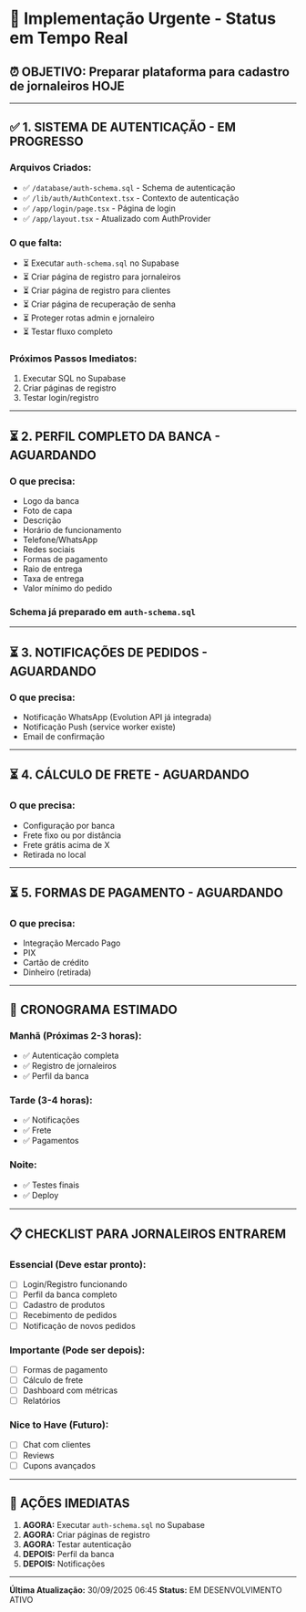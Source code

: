 # 🚀 Implementação Urgente - Status em Tempo Real

## ⏰ **OBJETIVO:** Preparar plataforma para cadastro de jornaleiros HOJE

---

## ✅ **1. SISTEMA DE AUTENTICAÇÃO** - EM PROGRESSO

### Arquivos Criados:
- ✅ `/database/auth-schema.sql` - Schema de autenticação
- ✅ `/lib/auth/AuthContext.tsx` - Contexto de autenticação
- ✅ `/app/login/page.tsx` - Página de login
- ✅ `/app/layout.tsx` - Atualizado com AuthProvider

### O que falta:
- ⏳ Executar `auth-schema.sql` no Supabase
- ⏳ Criar página de registro para jornaleiros
- ⏳ Criar página de registro para clientes
- ⏳ Criar página de recuperação de senha
- ⏳ Proteger rotas admin e jornaleiro
- ⏳ Testar fluxo completo

### Próximos Passos Imediatos:
1. Executar SQL no Supabase
2. Criar páginas de registro
3. Testar login/registro

---

## ⏳ **2. PERFIL COMPLETO DA BANCA** - AGUARDANDO

### O que precisa:
- Logo da banca
- Foto de capa
- Descrição
- Horário de funcionamento
- Telefone/WhatsApp
- Redes sociais
- Formas de pagamento
- Raio de entrega
- Taxa de entrega
- Valor mínimo do pedido

### Schema já preparado em `auth-schema.sql`

---

## ⏳ **3. NOTIFICAÇÕES DE PEDIDOS** - AGUARDANDO

### O que precisa:
- Notificação WhatsApp (Evolution API já integrada)
- Notificação Push (service worker existe)
- Email de confirmação

---

## ⏳ **4. CÁLCULO DE FRETE** - AGUARDANDO

### O que precisa:
- Configuração por banca
- Frete fixo ou por distância
- Frete grátis acima de X
- Retirada no local

---

## ⏳ **5. FORMAS DE PAGAMENTO** - AGUARDANDO

### O que precisa:
- Integração Mercado Pago
- PIX
- Cartão de crédito
- Dinheiro (retirada)

---

## 🎯 **CRONOGRAMA ESTIMADO**

### Manhã (Próximas 2-3 horas):
- ✅ Autenticação completa
- ✅ Registro de jornaleiros
- ✅ Perfil da banca

### Tarde (3-4 horas):
- ✅ Notificações
- ✅ Frete
- ✅ Pagamentos

### Noite:
- ✅ Testes finais
- ✅ Deploy

---

## 📋 **CHECKLIST PARA JORNALEIROS ENTRAREM**

### Essencial (Deve estar pronto):
- [ ] Login/Registro funcionando
- [ ] Perfil da banca completo
- [ ] Cadastro de produtos
- [ ] Recebimento de pedidos
- [ ] Notificação de novos pedidos

### Importante (Pode ser depois):
- [ ] Formas de pagamento
- [ ] Cálculo de frete
- [ ] Dashboard com métricas
- [ ] Relatórios

### Nice to Have (Futuro):
- [ ] Chat com clientes
- [ ] Reviews
- [ ] Cupons avançados

---

## 🚨 **AÇÕES IMEDIATAS**

1. **AGORA:** Executar `auth-schema.sql` no Supabase
2. **AGORA:** Criar páginas de registro
3. **AGORA:** Testar autenticação
4. **DEPOIS:** Perfil da banca
5. **DEPOIS:** Notificações

---

**Última Atualização:** 30/09/2025 06:45
**Status:** EM DESENVOLVIMENTO ATIVO
